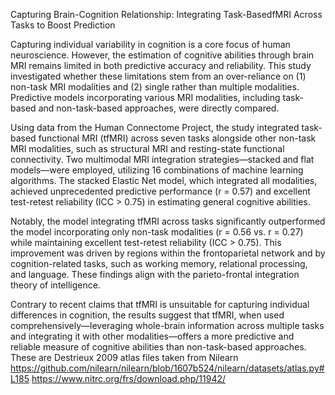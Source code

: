 Capturing Brain-Cognition Relationship: Integrating Task-BasedfMRI Across Tasks to Boost Prediction 

Capturing individual variability in cognition is a core focus of human neuroscience. However, the estimation of cognitive abilities through brain MRI remains limited in both predictive accuracy and reliability. This study investigated whether these limitations stem from an over-reliance on (1) non-task MRI modalities and (2) single rather than multiple modalities. Predictive models incorporating various MRI modalities, including task-based and non-task-based approaches, were directly compared. 

Using data from the Human Connectome Project, the study integrated task-based functional MRI (tfMRI) across seven tasks alongside other non-task MRI modalities, such as structural MRI and resting-state functional connectivity. Two multimodal MRI integration strategies—stacked and flat models—were employed, utilizing 16 combinations of machine learning algorithms. The stacked Elastic Net model, which integrated all modalities, achieved unprecedented predictive performance (r = 0.57) and excellent test-retest reliability (ICC > 0.75) in estimating general cognitive abilities. 

Notably, the model integrating tfMRI across tasks significantly outperformed the model incorporating only non-task modalities (r = 0.56 vs. r = 0.27) while maintaining excellent test-retest reliability (ICC > 0.75). This improvement was driven by regions within the frontoparietal network and by cognition-related tasks, such as working memory, relational processing, and language. These findings align with the parieto-frontal integration theory of intelligence. 

Contrary to recent claims that tfMRI is unsuitable for capturing individual differences in cognition, the results suggest that tfMRI, when used comprehensively—leveraging whole-brain information across multiple tasks and integrating it with other modalities—offers a more predictive and reliable measure of cognitive abilities than non-task-based approaches.
These are Destrieux 2009 atlas files taken from Nilearn https://github.com/nilearn/nilearn/blob/1607b524/nilearn/datasets/atlas.py#L185 https://www.nitrc.org/frs/download.php/11942/
